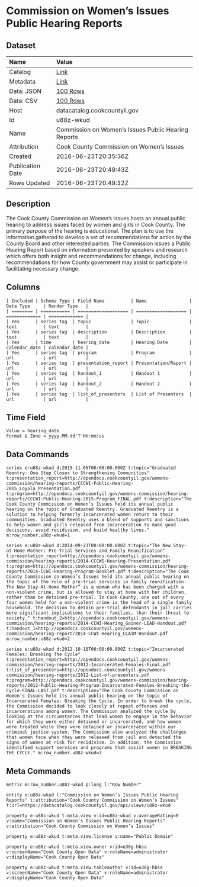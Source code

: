 # Commission on Women’s Issues Public Hearing Reports

## Dataset

| Name | Value |
| :--- | :---- |
| Catalog | [Link](https://catalog.data.gov/dataset/commission-on-womens-issues-public-hearing-reports) |
| Metadata | [Link](https://datacatalog.cookcountyil.gov/api/views/u88z-wkud) |
| Data: JSON | [100 Rows](https://datacatalog.cookcountyil.gov/api/views/u88z-wkud/rows.json?max_rows=100) |
| Data: CSV | [100 Rows](https://datacatalog.cookcountyil.gov/api/views/u88z-wkud/rows.csv?max_rows=100) |
| Host | datacatalog.cookcountyil.gov |
| Id | u88z-wkud |
| Name | Commission on Women’s Issues Public Hearing Reports |
| Attribution | Cook County Commission on Women’s Issues |
| Created | 2016-06-23T20:35:36Z |
| Publication Date | 2016-06-23T20:49:43Z |
| Rows Updated | 2016-06-23T20:49:12Z |

## Description

The Cook County Commission on Women’s Issues hosts an annual public hearing to address issues faced by women and girls in Cook County. The primary purpose of the hearing is educational.  The plan is to use the information gathered to develop a set of recommendations for action by the County Board and other interested parties. The Commission issues a Public Hearing Report based on information presented by speakers and research which offers both insight and recommendations for change, including recommendations for how County government may assist or participate in facilitating necessary change.

## Columns

```ls
| Included | Schema Type | Field Name          | Name                | Data Type     | Render Type   |
| ======== | =========== | =================== | =================== | ============= | ============= |
| Yes      | series tag  | topic               | Topic               | text          | text          |
| Yes      | series tag  | description         | Description         | text          | text          |
| Yes      | time        | hearing_date        | Hearing Date        | calendar_date | calendar_date |
| Yes      | series tag  | program             | Program             | url           | url           |
| Yes      | series tag  | presentation_report | Presentation/Report | url           | url           |
| Yes      | series tag  | handout_1           | Handout 1           | url           | url           |
| Yes      | series tag  | handout_2           | Handout 2           | url           | url           |
| Yes      | series tag  | list_of_presenters  | List of Presenters  | url           | url           |
```

## Time Field

```ls
Value = hearing_date
Format & Zone = yyyy-MM-dd'T'HH:mm:ss
```

## Data Commands

```ls
series e:u88z-wkud d:2015-11-05T00:00:00.000Z t:topic="Graduated Reentry: One Step Closer to Strengthening Communities" t:presentation_report=http://opendocs.cookcountyil.gov/womens-commission/hearing-reports/CCCWI-Public-Hearing-2015_Loyola_Presentation.pdf t:program=http://opendocs.cookcountyil.gov/womens-commission/hearing-reports/CCCWI-Public-Hearing-2015-Program_FINAL.pdf t:description="The Cook County Commission on Women’s Issues held its annual public hearing on the topic of Graduated Reentry. Graduated Reentry is a solution to helping formerly incarcerated women return to their communities. Graduated Reentry uses a blend of supports and sanctions to help women and girls released from incarceration to make good decisions, avoid recidivism, and build healthy lives." m:row_number.u88z-wkud=1

series e:u88z-wkud d:2014-09-23T00:00:00.000Z t:topic="The New Stay-at-Home Mother: Pre-Trial Services and Family Reunification" t:presentation_report=http://opendocs.cookcountyil.gov/womens-commission/hearing-reports/2014-CCCWI-Hearing-Presentation.pdf t:program=http://opendocs.cookcountyil.gov/womens-commission/hearing-reports/2014-CCWI-Hearing-Program-Booklet.pdf t:description="The Cook County Commission on Women’s Issues held its annual public hearing on the topic of the role of pre-trial services in family reunification. The New Stay-At-Home Mother” is a woman who has been charged with a non-violent crime, but is allowed to stay at home with her children, rather than be detained pre-trial. In Cook County, one out of every four women held for a non-violent crime is the head of a single family household. The decision to detain pre-trial defendants in jail carries more significant implications to their families, than their threat to society." t:handout_2=http://opendocs.cookcountyil.gov/womens-commission/hearing-reports/2014-CCWI-Hearing_Gainer-LEAD-Handout.pdf t:handout_1=http://opendocs.cookcountyil.gov/womens-commission/hearing-report/2014-CCWI-Hearing_CLAIM-Handout.pdf m:row_number.u88z-wkud=2

series e:u88z-wkud d:2012-10-18T00:00:00.000Z t:topic="Incarcerated Females: Breaking The Cycle" t:presentation_report=http://opendocs.cookcountyil.gov/womens-commission/hearing-reports/2012-Incarcerated-Females-Final.pdf t:list_of_presenters=http://opendocs.cookcountyil.gov/womens-commission/hearing-reports/2012-List-of-presenters.pdf t:program=http://opendocs.cookcountyil.gov/womens-commission/hearing-reports/2012-Public-Hearing-Program-Incarcerated-Females-Breaking-the-Cycle-FINAL-LAST.pdf t:description="The Cook County Commission on Women’s Issues held its annual public hearing on the topic of Incarcerated Females: Breaking the Cycle. In order to break the cycle, the Commission decided to look closely at repeat offenses and incarcerations among women. The Commission analyzed the cycle by looking at the circumstances that lead women to engage in the behavior for which they were either detained or incarcerated, and how women were treated while they were detained or incarcerated within our criminal justice system. The Commission also analyzed the challenges that women face when they were released from jail and detected the signs of women at risk for recidivism. In addition, the Commission identified support services and programs that assist women in BREAKING THE CYCLE." m:row_number.u88z-wkud=3
```

## Meta Commands

```ls
metric m:row_number.u88z-wkud p:long l:"Row Number"

entity e:u88z-wkud l:"Commission on Women’s Issues Public Hearing Reports" t:attribution="Cook County Commission on Women’s Issues" t:url=https://datacatalog.cookcountyil.gov/api/views/u88z-wkud

property e:u88z-wkud t:meta.view v:id=u88z-wkud v:averageRating=0 v:name="Commission on Women’s Issues Public Hearing Reports" v:attribution="Cook County Commission on Women’s Issues"

property e:u88z-wkud t:meta.view.license v:name="Public Domain"

property e:u88z-wkud t:meta.view.owner v:id=u38g-hbsa v:screenName="Cook County Open Data" v:roleName=administrator v:displayName="Cook County Open Data"

property e:u88z-wkud t:meta.view.tableauthor v:id=u38g-hbsa v:screenName="Cook County Open Data" v:roleName=administrator v:displayName="Cook County Open Data"
```